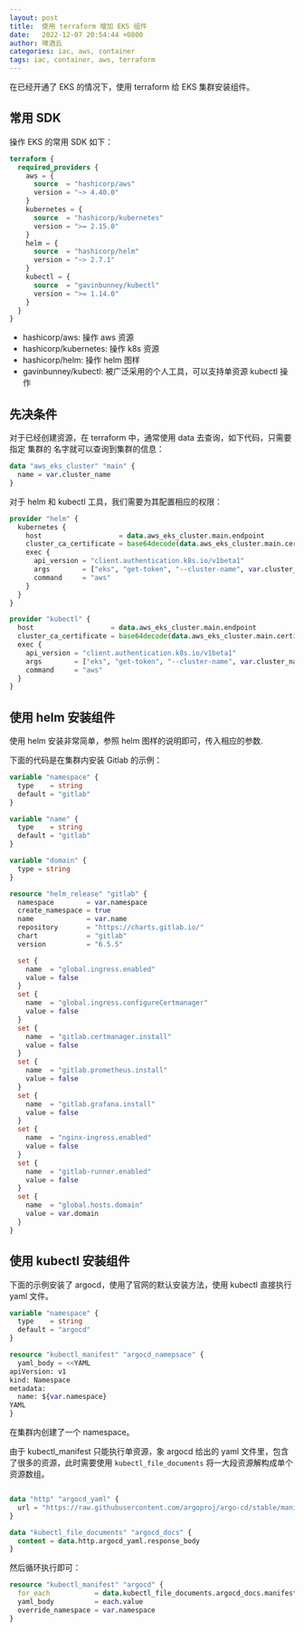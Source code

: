 ```yaml
---
layout: post
title:  使用 terraform 增加 EKS 组件
date:   2022-12-07 20:54:44 +0800
author: 啤酒云
categories: iac, aws, container
tags: iac, container, aws, terraform
---
```


在已经开通了 EKS 的情况下，使用 terraform 给 EKS 集群安装组件。

## 常用 SDK

操作 EKS 的常用 SDK 如下：

```terraform
terraform {
  required_providers {
    aws = {
      source  = "hashicorp/aws"
      version = "~> 4.40.0"
    }
    kubernetes = {
      source  = "hashicorp/kubernetes"
      version = ">= 2.15.0"
    }
    helm = {
      source  = "hashicorp/helm"
      version = "~> 2.7.1"
    }
    kubectl = {
      source  = "gavinbunney/kubectl"
      version = ">= 1.14.0"
    }
  }
}
```

- hashicorp/aws: 操作 aws 资源
- hashicorp/kubernetes: 操作 k8s 资源
- hashicorp/helm: 操作 helm 图样
- gavinbunney/kubectl: 被广泛采用的个人工具，可以支持单资源 kubectl 操作

## 先决条件

对于已经创建资源，在 terraform 中，通常使用 data 去查询，如下代码，只需要指定 集群的 名字就可以查询到集群的信息：

```terraform
data "aws_eks_cluster" "main" {
  name = var.cluster_name
}
```

对于 helm 和 kubectl 工具，我们需要为其配置相应的权限：

```terraform
provider "helm" {
  kubernetes {
    host                   = data.aws_eks_cluster.main.endpoint
    cluster_ca_certificate = base64decode(data.aws_eks_cluster.main.certificate_authority.0.data)
    exec {
      api_version = "client.authentication.k8s.io/v1beta1"
      args        = ["eks", "get-token", "--cluster-name", var.cluster_name, "--region", var.region]
      command     = "aws"
    }
  }
}

provider "kubectl" {
  host                   = data.aws_eks_cluster.main.endpoint
  cluster_ca_certificate = base64decode(data.aws_eks_cluster.main.certificate_authority.0.data)
  exec {
    api_version = "client.authentication.k8s.io/v1beta1"
    args        = ["eks", "get-token", "--cluster-name", var.cluster_name, "--region", var.region]
    command     = "aws"
  }
}
```

## 使用 helm 安装组件

使用 helm 安装非常简单，参照 helm 图样的说明即可，传入相应的参数.

下面的代码是在集群内安装 Gitlab 的示例：

```terraform
variable "namespace" {
  type    = string
  default = "gitlab"
}

variable "name" {
  type    = string
  default = "gitlab"
}

variable "domain" {
  type = string
}

resource "helm_release" "gitlab" {
  namespace        = var.namespace
  create_namespace = true
  name             = var.name
  repository       = "https://charts.gitlab.io/"
  chart            = "gitlab"
  version          = "6.5.5"

  set {
    name  = "global.ingress.enabled"
    value = false
  }
  set {
    name  = "global.ingress.configureCertmanager"
    value = false
  }
  set {
    name  = "gitlab.certmanager.install"
    value = false
  }
  set {
    name  = "gitlab.prometheus.install"
    value = false
  }
  set {
    name  = "gitlab.grafana.install"
    value = false
  }
  set {
    name  = "nginx-ingress.enabled"
    value = false
  }
  set {
    name  = "gitlab-runner.enabled"
    value = false
  }
  set {
    name  = "global.hosts.domain"
    value = var.domain
  }
}
```

## 使用 kubectl 安装组件

下面的示例安装了 argocd，使用了官网的默认安装方法，使用 kubectl 直接执行 yaml 文件。

```terraform
variable "namespace" {
  type    = string
  default = "argocd"
}

resource "kubectl_manifest" "argocd_namepsace" {
  yaml_body = <<YAML
apiVersion: v1
kind: Namespace
metadata:
  name: ${var.namespace}
YAML
}
```

在集群内创建了一个 namespace。

由于 kubectl_manifest 只能执行单资源，象 argocd 给出的 yaml 文件里，包含了很多的资源，此时需要使用 `kubectl_file_documents` 将一大段资源解构成单个资源数组。

```terraform

data "http" "argocd_yaml" {
  url = "https://raw.githubusercontent.com/argoproj/argo-cd/stable/manifests/install.yaml"
}

data "kubectl_file_documents" "argocd_docs" {
  content = data.http.argocd_yaml.response_body
}
```

然后循环执行即可：

```terraform
resource "kubectl_manifest" "argocd" {
  for_each           = data.kubectl_file_documents.argocd_docs.manifests
  yaml_body          = each.value
  override_namespace = var.namespace
}
```
